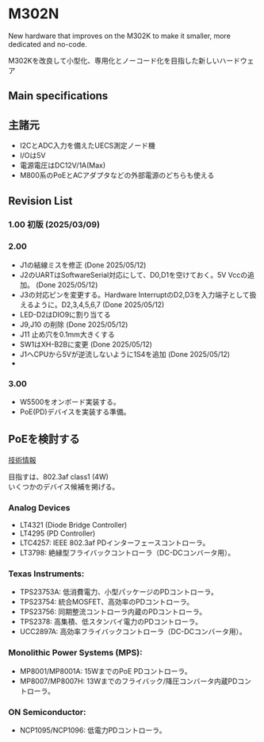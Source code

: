 # M302N

New hardware that improves on the M302K to make it smaller, more dedicated and no-code.

M302Kを改良して小型化、専用化とノーコード化を目指した新しいハードウェア

## Main specifications



## 主諸元
+ I2CとADC入力を備えたUECS測定ノード機
+ I/Oは5V
+ 電源電圧はDC12V/1A(Max)
+ M800系のPoEとACアダプタなどの外部電源のどちらも使える

## Revision List

### 1.00 初版 (2025/03/09)
### 2.00 
* J1の結線ミスを修正 (Done 2025/05/12)
* J2のUARTはSoftwareSerial対応にして、D0,D1を空けておく。5V Vccの追加。 (Done 2025/05/12)
* J3の対応ピンを変更する。Hardware InterruptのD2,D3を入力端子として扱えるように。D2,3,4,5,6,7 (Done 2025/05/12)
* LED-D2はDIO9に割り当てる
* J9,J10 の削除 (Done 2025/05/12)
* J11 止め穴を0.1mm大きくする
* SW1はXH-B2Bに変更 (Done 2025/05/12)
* J1へCPUから5Vが逆流しないように1S4を追加 (Done 2025/05/12)
*

### 3.00
* W5500をオンボード実装する。
* PoE(PD)デバイスを実装する準備。

## PoEを検討する

[技術情報](https://www.monolithicpower.com/jp/learning/resources/how-to-optimize-a-power-over-ethernet-pd-design?srsltid=AfmBOoqbZEuF42aN06ACb63LRKW16xLEzh97txKA_eJsGOTwgDsu3x3L)

目指すは、802.3af class1 (4W)  
いくつかのデバイス候補を掲げる。

### Analog Devices
* LT4321 (Diode Bridge Controller)
* LT4295 (PD Controller)
* LTC4257: IEEE 802.3af PDインターフェースコントローラ。
* LT3798: 絶縁型フライバックコントローラ（DC-DCコンバータ用）。

### Texas Instruments:
* TPS23753A: 低消費電力、小型パッケージのPDコントローラ。
* TPS23754: 統合MOSFET、高効率のPDコントローラ。
* TPS23756: 同期整流コントローラ内蔵のPDコントローラ。
* TPS2378: 高集積、低スタンバイ電力のPDコントローラ。
* UCC2897A: 高効率フライバックコントローラ（DC-DCコンバータ用）。

### Monolithic Power Systems (MPS):
* MP8001/MP8001A: 15WまでのPoE PDコントローラ。
* MP8007/MP8007H: 13Wまでのフライバック/降圧コンバータ内蔵PDコントローラ。
### ON Semiconductor:
* NCP1095/NCP1096: 低電力PDコントローラ。